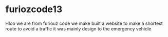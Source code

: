# furiozcode13
Hloo we are from furiouz code we make built a website to make a shortest route to avoid a traffic it was mainly design to the emergency vehicle
